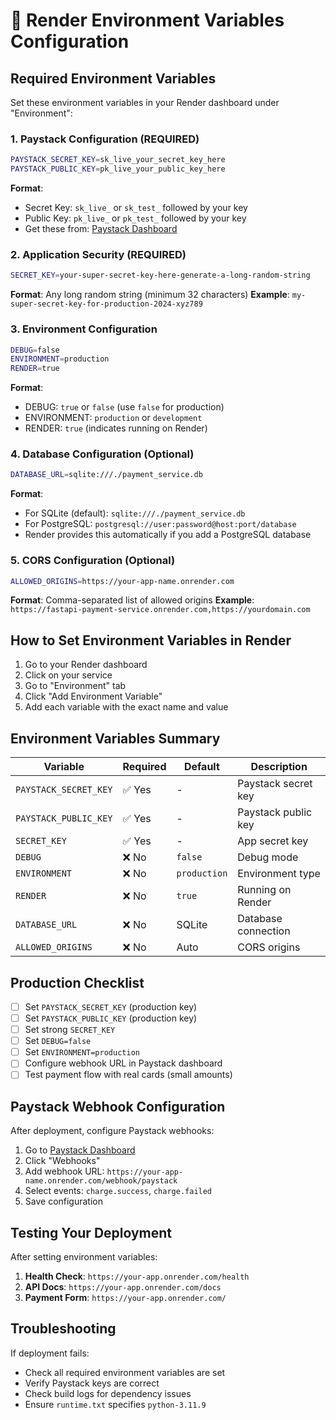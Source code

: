 # 🔧 Render Environment Variables Configuration

## Required Environment Variables

Set these environment variables in your Render dashboard under "Environment":

### 1. Paystack Configuration (REQUIRED)
```bash
PAYSTACK_SECRET_KEY=sk_live_your_secret_key_here
PAYSTACK_PUBLIC_KEY=pk_live_your_public_key_here
```
**Format**: 
- Secret Key: `sk_live_` or `sk_test_` followed by your key
- Public Key: `pk_live_` or `pk_test_` followed by your key
- Get these from: [Paystack Dashboard](https://dashboard.paystack.com/#/settings/developers)

### 2. Application Security (REQUIRED)
```bash
SECRET_KEY=your-super-secret-key-here-generate-a-long-random-string
```
**Format**: Any long random string (minimum 32 characters)
**Example**: `my-super-secret-key-for-production-2024-xyz789`

### 3. Environment Configuration
```bash
DEBUG=false
ENVIRONMENT=production
RENDER=true
```
**Format**: 
- DEBUG: `true` or `false` (use `false` for production)
- ENVIRONMENT: `production` or `development`
- RENDER: `true` (indicates running on Render)

### 4. Database Configuration (Optional)
```bash
DATABASE_URL=sqlite:///./payment_service.db
```
**Format**: 
- For SQLite (default): `sqlite:///./payment_service.db`
- For PostgreSQL: `postgresql://user:password@host:port/database`
- Render provides this automatically if you add a PostgreSQL database

### 5. CORS Configuration (Optional)
```bash
ALLOWED_ORIGINS=https://your-app-name.onrender.com
```
**Format**: Comma-separated list of allowed origins
**Example**: `https://fastapi-payment-service.onrender.com,https://yourdomain.com`

## How to Set Environment Variables in Render

1. Go to your Render dashboard
2. Click on your service
3. Go to "Environment" tab
4. Click "Add Environment Variable"
5. Add each variable with the exact name and value

## Environment Variables Summary

| Variable | Required | Default | Description |
|----------|----------|---------|-------------|
| `PAYSTACK_SECRET_KEY` | ✅ Yes | - | Paystack secret key |
| `PAYSTACK_PUBLIC_KEY` | ✅ Yes | - | Paystack public key |
| `SECRET_KEY` | ✅ Yes | - | App secret key |
| `DEBUG` | ❌ No | `false` | Debug mode |
| `ENVIRONMENT` | ❌ No | `production` | Environment type |
| `RENDER` | ❌ No | `true` | Running on Render |
| `DATABASE_URL` | ❌ No | SQLite | Database connection |
| `ALLOWED_ORIGINS` | ❌ No | Auto | CORS origins |

## Production Checklist

- [ ] Set `PAYSTACK_SECRET_KEY` (production key)
- [ ] Set `PAYSTACK_PUBLIC_KEY` (production key)
- [ ] Set strong `SECRET_KEY`
- [ ] Set `DEBUG=false`
- [ ] Set `ENVIRONMENT=production`
- [ ] Configure webhook URL in Paystack dashboard
- [ ] Test payment flow with real cards (small amounts)

## Paystack Webhook Configuration

After deployment, configure Paystack webhooks:

1. Go to [Paystack Dashboard](https://dashboard.paystack.com/#/settings/developers)
2. Click "Webhooks"
3. Add webhook URL: `https://your-app-name.onrender.com/webhook/paystack`
4. Select events: `charge.success`, `charge.failed`
5. Save configuration

## Testing Your Deployment

After setting environment variables:

1. **Health Check**: `https://your-app.onrender.com/health`
2. **API Docs**: `https://your-app.onrender.com/docs`
3. **Payment Form**: `https://your-app.onrender.com/`

## Troubleshooting

If deployment fails:
- Check all required environment variables are set
- Verify Paystack keys are correct
- Check build logs for dependency issues
- Ensure `runtime.txt` specifies `python-3.11.9`
